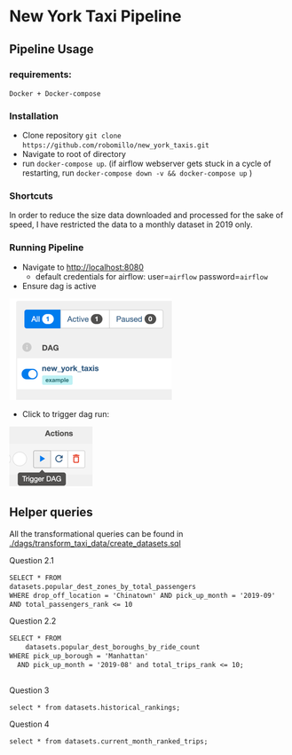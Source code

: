 # New York Taxi Pipeline

## Pipeline Usage

### requirements:

```
Docker + Docker-compose
```

### Installation

- Clone repository `git clone https://github.com/robomillo/new_york_taxis.git`
- Navigate to root of directory
- run `docker-compose up`. (if airflow webserver gets stuck in a cycle of restarting, run `docker-compose down -v && docker-compose up` )

### Shortcuts

In order to reduce the size data downloaded and processed for the sake of speed, I have restricted 
the data to a monthly dataset in 2019 only.

### Running Pipeline

- Navigate to [http://localhost:8080](http://localhost:8080)
    - default credentials for airflow:
      user=`airflow` password=`airflow`
- Ensure dag is active

![dag.png](./static/dag.png)

- Click to trigger dag run:

![trigger.png](./static/trigger.png)

## Helper queries

All the transformational queries can be found
in [./dags/transform_taxi_data/create_datasets.sql](dags/transform_taxi_data/create_datasets.sql)

Question 2.1

```
SELECT * FROM 
datasets.popular_dest_zones_by_total_passengers
WHERE drop_off_location = 'Chinatown' AND pick_up_month = '2019-09' 
AND total_passengers_rank <= 10 
```

Question 2.2

```
SELECT * FROM
    datasets.popular_dest_boroughs_by_ride_count
WHERE pick_up_borough = 'Manhattan' 
  AND pick_up_month = '2019-08' and total_trips_rank <= 10;
  
```

Question 3

```
select * from datasets.historical_rankings;
```

Question 4

```
select * from datasets.current_month_ranked_trips;
```
